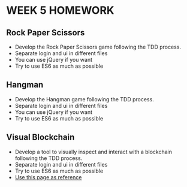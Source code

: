 # WEEK 5 HOMEWORK 

## Rock Paper Scissors
* Develop the Rock Paper Scissors game following the TDD process.
* Separate login and ui in different files
* You can use jQuery if you want
* Try to use ES6 as much as possible

## Hangman
* Develop the Hangman game following the TDD process.
* Separate login and ui in different files
* You can use jQuery if you want
* Try to use ES6 as much as possible

## Visual Blockchain
* Develop a tool to visually inspect and interact with a blockchain following the TDD process.
* Separate login and ui in different files
* Try to use ES6 as much as possible
* [Use this page as reference](https://blockchaindemo.io/)